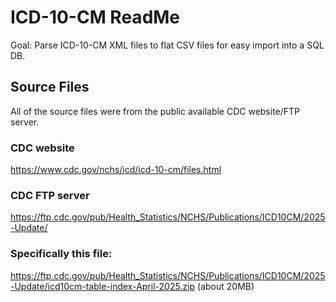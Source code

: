 # ICD-10-CM ReadMe

Goal: Parse ICD-10-CM XML files to flat CSV files for easy import into a SQL DB.

## Source Files
All of the source files were from the public available CDC website/FTP server.

### CDC website
https://www.cdc.gov/nchs/icd/icd-10-cm/files.html

### CDC FTP server
https://ftp.cdc.gov/pub/Health_Statistics/NCHS/Publications/ICD10CM/2025-Update/

### Specifically this file: 
https://ftp.cdc.gov/pub/Health_Statistics/NCHS/Publications/ICD10CM/2025-Update/icd10cm-table-index-April-2025.zip 
(about 20MB)
